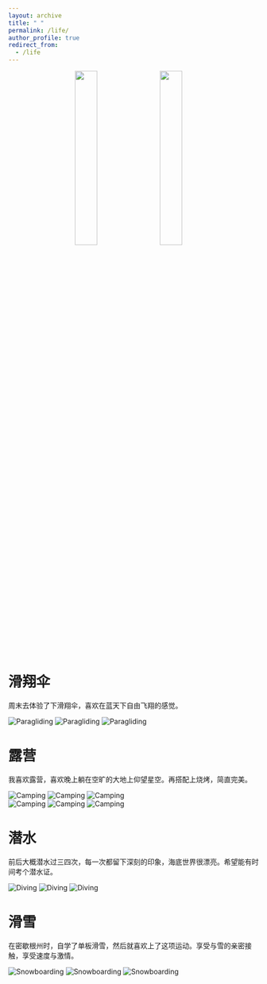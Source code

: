 ```yaml
---
layout: archive
title: " "
permalink: /life/
author_profile: true
redirect_from:
  - /life
---
```


<div align = "center"><img src="/images/Camping1.jpeg" width="30%" ><img hspace=20 src="/images/Camping1.jpeg" width="30%" ></div>

滑翔伞
======
周末去体验了下滑翔伞，喜欢在蓝天下自由飞翔的感觉。

![Paragliding](/images/paragliding1.jpeg)
![Paragliding](/images/paragliding2.jpeg)
![Paragliding](/images/paragliding3.jpeg)  

露营
======
我喜欢露营，喜欢晚上躺在空旷的大地上仰望星空。再搭配上烧烤，简直完美。

![Camping](/images/Camping1.jpeg)
![Camping](/images/Camping2.jpeg)
![Camping](/images/Camping3.jpeg)  
![Camping](/images/Camping4.jpeg)
![Camping](/images/Camping5.jpeg)
![Camping](/images/Camping6.jpeg) 

潜水
======
前后大概潜水过三四次，每一次都留下深刻的印象，海底世界很漂亮。希望能有时间考个潜水证。

![Diving](/images/Diving1.jpeg)
![Diving](/images/Diving2.jpeg)
![Diving](/images/Diving3.jpeg)  

滑雪
======
在密歇根州时，自学了单板滑雪，然后就喜欢上了这项运动。享受与雪的亲密接触，享受速度与激情。

![Snowboarding](/images/Snowboarding1.jpeg)
![Snowboarding](/images/Snowboarding2.jpeg)
![Snowboarding](/images/Snowboarding3.jpeg)
